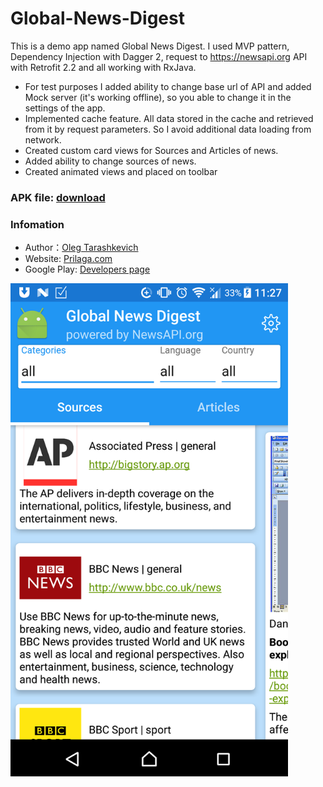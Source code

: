 # Global-News-Digest

This is a demo app named Global News Digest.
I used MVP pattern, Dependency Injection with Dagger 2, request to https://newsapi.org API with Retrofit 2.2 and all working with RxJava.
- For test purposes I added ability to change base url of API and added Mock server (it's working offline), so you able to change it in the settings of the app.
- Implemented cache feature. All data stored in the cache and retrieved from it by request parameters. So I avoid additional data loading from network.
- Created custom card views for Sources and Articles of news.
- Added ability to change sources of news.
- Created animated views and placed on toolbar

### APK file: [download](https://www.dropbox.com/s/9e1z09p6ijgtvfj/Global%20News%20Digest%201.0.2-debug.apk?dl=0)

### Infomation

- Author：[Oleg Tarashkevich](http://prilaga.com)
- Website: [Prilaga.com](http://prilaga.com)
- Google Play: [Developers page](https://play.google.com/store/apps/dev?id=5246074920016878549)

<img src="https://github.com/OlegTarashkevich/Global-News-Digest/blob/master/device-2017-04-09-232722.png?raw=true" width="444">

